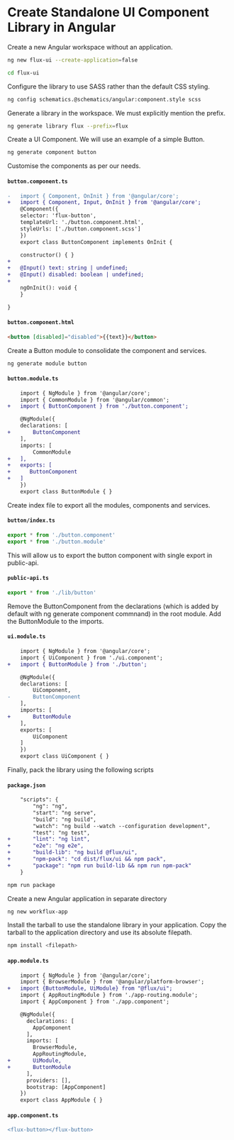 # Create Standalone UI Component Library in Angular

Create a new Angular workspace without an application.
```bash
ng new flux-ui --create-application=false
```

```bash
cd flux-ui
```

Configure the library to use SASS rather than the default CSS styling.
```bash
ng config schematics.@schematics/angular:component.style scss
```

Generate a library in the workspace. We must explicitly mention the prefix. 
```bash
ng generate library flux --prefix=flux
```

Create a UI Component. We will use an example of a simple Button.
```bash
ng generate component button
```

Customise the components as per our needs.
#### **`button.component.ts`**
```diff
-   import { Component, OnInit } from '@angular/core';
+   import { Component, Input, OnInit } from '@angular/core';
    @Component({
    selector: 'flux-button',
    templateUrl: './button.component.html',
    styleUrls: ['./button.component.scss']
    })
    export class ButtonComponent implements OnInit {

    constructor() { }
+    
+   @Input() text: string | undefined;
+   @Input() disabled: boolean | undefined;
+
    ngOnInit(): void {
    }

}
```

#### **`button.component.html`**
```HTML
<button [disabled]="disabled">{{text}}</button>
```

Create a Button module to consolidate the component and services.
```bash
ng generate module button
```

#### **`button.module.ts`**
```diff
    import { NgModule } from '@angular/core';
    import { CommonModule } from '@angular/common';
+   import { ButtonComponent } from './button.component';

    @NgModule({
    declarations: [
+       ButtonComponent
    ],
    imports: [
        CommonModule
+   ],
+   exports: [
+      ButtonComponent
+   ]
    })
    export class ButtonModule { }
```

Create index file to export all the modules, components and services.
#### **`button/index.ts`**
```ts
export * from './button.component'
export * from './button.module'
```

This will allow us to export the button component with single export in public-api.
#### **`public-api.ts`**
```ts
export * from './lib/button'
```
Remove the ButtonComponent from the declarations (which is added by default with ng generate component commnand) in the root module. Add the ButtonModule to the imports.
#### **`ui.module.ts`**
```diff
    import { NgModule } from '@angular/core';
    import { UiComponent } from './ui.component';
+   import { ButtonModule } from './button';

    @NgModule({
    declarations: [
        UiComponent,
-       ButtonComponent
    ],
    imports: [
+       ButtonModule
    ],
    exports: [
        UiComponent
    ]
    })
    export class UiComponent { }
```

Finally, pack the library using the following scripts
#### **`package.json`**
```diff
    "scripts": {
        "ng": "ng",
        "start": "ng serve",
        "build": "ng build",
        "watch": "ng build --watch --configuration development",
        "test": "ng test",
+       "lint": "ng lint",
+       "e2e": "ng e2e",
+       "build-lib": "ng build @flux/ui",
+       "npm-pack": "cd dist/flux/ui && npm pack",
+       "package": "npm run build-lib && npm run npm-pack"
    }
```
```bash
npm run package
```

Create a new Angular application in separate directory
```bash
ng new workflux-app
```

Install the tarball to use the standalone library in your application. Copy the tarball to the application directory and use its absolute filepath.

```bash
npm install <filepath>
```
#### **`app.module.ts`**
```diff
    import { NgModule } from '@angular/core';
    import { BrowserModule } from '@angular/platform-browser';
+   import {ButtonModule, UiModule} from "@flux/ui";
    import { AppRoutingModule } from './app-routing.module';
    import { AppComponent } from './app.component';

    @NgModule({
      declarations: [
        AppComponent
      ],
      imports: [
        BrowserModule,
        AppRoutingModule,
+       UiModule,
+       ButtonModule
      ],
      providers: [],
      bootstrap: [AppComponent]
    })
    export class AppModule { }
```
#### **`app.component.ts`**
```diff
<flux-button></flux-button>
```
